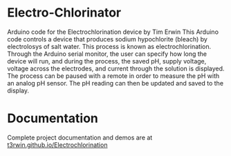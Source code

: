 # Electro-Chlorinator
Arduino code for  the Electrochlorination device by Tim Erwin
This Arduino code controls a device that produces sodium hypochlorite (bleach) by electrolosys of salt water. This process is known as electrochlorination.
Through the Arduino serial monitor, the user can specify how long the device will run, and during the process, the saved pH, supply voltage, voltage across the electrodes, and current through the solution is displayed. The process can be paused with a remote in order to measure the pH with an analog pH sensor. The pH reading can then be updated and saved to the display.
# Documentation
Complete project documentation and demos are at [t3rwin.github.io/Electrochlorination](https://t3rwin.github.io/Electrochlorination)
